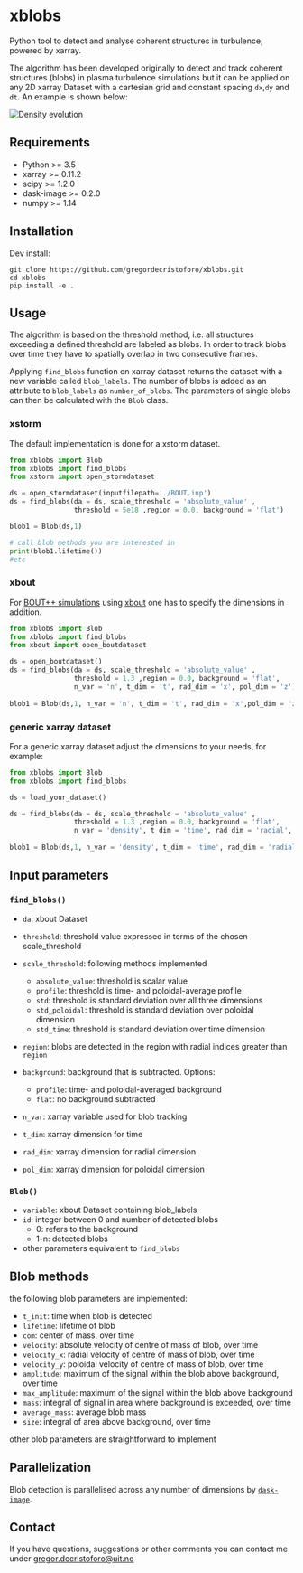 # xblobs
Python tool to detect and analyse coherent structures in turbulence, powered by xarray. 

The algorithm has been developed originally to detect and track coherent structures (blobs) in plasma turbulence simulations but it can be applied on any 2D xarray Dataset with a cartesian grid and constant spacing `dx`,`dy` and `dt`. An example is shown below:


![Density evolution](example_gifs/turbulence_blobs.gif ) 


## Requirements
- Python >= 3.5
- xarray >= 0.11.2
- scipy >= 1.2.0
- dask-image >= 0.2.0
- numpy >= 1.14

## Installation

Dev install:
```
git clone https://github.com/gregordecristoforo/xblobs.git
cd xblobs
pip install -e .
```

## Usage
The algorithm is based on the threshold method, i.e. all structures exceeding a defined threshold are labeled as blobs. In order to track blobs over time they have to spatially overlap in two consecutive frames. 

Applying `find_blobs` function on xarray dataset returns the dataset with a new variable called `blob_labels`. The number of blobs is added as an attribute to `blob_labels` as `number_of_blobs`. The parameters of single blobs can then be calculated with the `Blob` class. 
### xstorm
The default implementation is done for a xstorm dataset.
```Python
from xblobs import Blob
from xblobs import find_blobs
from xstorm import open_stormdataset

ds = open_stormdataset(inputfilepath='./BOUT.inp')
ds = find_blobs(da = ds, scale_threshold = 'absolute_value' ,
                threshold = 5e18 ,region = 0.0, background = 'flat')

blob1 = Blob(ds,1)

# call blob methods you are interested in
print(blob1.lifetime())
#etc
```
### xbout
For [BOUT++ simulations](https://github.com/boutproject/BOUT-dev) using [xbout](https://github.com/boutproject/xBOUT) one has to specify the dimensions in addition.
```Python
from xblobs import Blob
from xblobs import find_blobs
from xbout import open_boutdataset

ds = open_boutdataset()
ds = find_blobs(da = ds, scale_threshold = 'absolute_value' ,
                threshold = 1.3 ,region = 0.0, background = 'flat', 
                n_var = 'n', t_dim = 't', rad_dim = 'x', pol_dim = 'z')
                
blob1 = Blob(ds,1, n_var = 'n', t_dim = 't', rad_dim = 'x',pol_dim = 'z')
```
### generic xarray dataset
For a generic xarray dataset adjust the dimensions to your needs, for example:
```Python
from xblobs import Blob
from xblobs import find_blobs

ds = load_your_dataset()

ds = find_blobs(da = ds, scale_threshold = 'absolute_value' ,
                threshold = 1.3 ,region = 0.0, background = 'flat', 
                n_var = 'density', t_dim = 'time', rad_dim = 'radial', pol_dim = 'poloidal')
                
blob1 = Blob(ds,1, n_var = 'density', t_dim = 'time', rad_dim = 'radial', pol_dim = 'poloidal')
```
## Input parameters
### `find_blobs()`
- `da`: xbout Dataset  

- `threshold`: threshold value expressed in terms of the chosen scale_threshold

- `scale_threshold`: following methods implemented
  - `absolute_value`: threshold is scalar value
  - `profile`: threshold is time- and poloidal-average profile
  - `std`: threshold is standard deviation over all three dimensions
  - `std_poloidal`: threshold is standard deviation over poloidal dimension
  - `std_time`: threshold is standard deviation over time dimension

- `region`: blobs are detected in the region with radial indices greater than `region`

- `background`: background that is subtracted. Options:
  - `profile`: time- and poloidal-averaged background
  - `flat`: no background subtracted

- `n_var`: xarray variable used for blob tracking
    
- `t_dim`: xarray dimension for time

- `rad_dim`: xarray dimension for radial dimension

- `pol_dim`: xarray dimension for poloidal dimension 

### `Blob()`
- `variable`: xbout Dataset containing blob_labels
- `id`: integer between 0 and number of detected blobs 
  - 0: refers to the background
  - 1-n: detected blobs  
- other parameters equivalent to `find_blobs`


## Blob methods
the following blob parameters are implemented:
- `t_init`: time when blob is detected 
- `lifetime`: lifetime of blob
- `com`: center of mass, over time
- `velocity`: absolute velocity of centre of mass of blob, over time
- `velocity_x`: radial velocity of centre of mass of blob, over time
- `velocity_y`: poloidal velocity of centre of mass of blob, over time
- `amplitude`: maximum of the signal within the blob above background, over time
- `max_amplitude`: maximum of the signal within the blob above background
- `mass`: integral of signal in area where background is exceeded, over time
- `average_mass`: average blob mass
- `size`: integral of area above background, over time

other blob parameters are straightforward to implement

## Parallelization 
Blob detection is parallelised across any number of dimensions by [`dask-image`](https://docs.dask.org/en/latest/).

## Contact
If you have questions, suggestions or other comments you can contact me under gregor.decristoforo@uit.no
